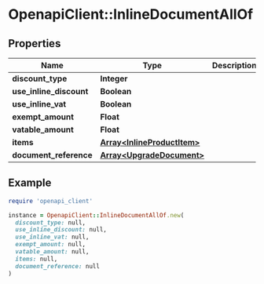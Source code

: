 # OpenapiClient::InlineDocumentAllOf

## Properties

| Name | Type | Description | Notes |
| ---- | ---- | ----------- | ----- |
| **discount_type** | **Integer** |  | [optional] |
| **use_inline_discount** | **Boolean** |  | [optional] |
| **use_inline_vat** | **Boolean** |  | [optional] |
| **exempt_amount** | **Float** |  | [optional] |
| **vatable_amount** | **Float** |  | [optional] |
| **items** | [**Array&lt;InlineProductItem&gt;**](InlineProductItem.md) |  | [optional] |
| **document_reference** | [**Array&lt;UpgradeDocument&gt;**](UpgradeDocument.md) |  | [optional] |

## Example

```ruby
require 'openapi_client'

instance = OpenapiClient::InlineDocumentAllOf.new(
  discount_type: null,
  use_inline_discount: null,
  use_inline_vat: null,
  exempt_amount: null,
  vatable_amount: null,
  items: null,
  document_reference: null
)
```

